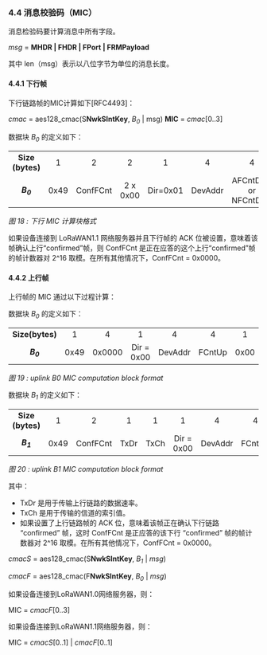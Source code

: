 <style>
table {
    text-align: center;
}
</style>

### 4.4 消息校验码（MIC）

消息检验码要计算消息中所有字段。

*msg* = **MHDR | FHDR | FPort | FRMPayload**

其中 len（msg）表示以八位字节为单位的消息长度。

#### 4.4.1 下行帧

下行链路帧的MIC计算如下[RFC4493]：

*cmac* = aes128_cmac(S**NwkSIntKey**, *B<sub>0</sub>* | msg)
**MIC** = *cmac*[0..3]

数据块 *B<sub>0</sub>* 的定义如下：

<table>
   <tr>
      <td><b>Size<br/>(bytes)</b></td>   
      <td>1</td>
      <td>2</td>
      <td>2</td>
      <td>1</td>
	  <td>4</td>
	  <td>4</td>
	  <td>1</td>
	  <td>1</td>
   </tr>
   <tr>
      <td><b><i>B<sub>0</sub></i></b></td>
      <td>0x49</td>	 
      <td>ConfFCnt</td>
      <td>2 x 0x00</td>
      <td>Dir=0x01</td>
      <td>DevAddr</td>
      <td>AFCntDwn or NFCntDwn</td>
      <td>0x00</td>
      <td>len(<i>msg</i>)</td>
   </tr>
</table>

*图 18 : 下行 MIC 计算块格式*

如果设备连接到 LoRaWAN1.1 网络服务器并且下行帧的 ACK 位被设置，意味着该帧确认上行“confirmed”帧，则 ConfFCnt 是正在应答的这个上行“confirmed”帧的帧计数器对 2^16 取模。在所有其他情况下，ConfFCnt = 0x0000。

#### 4.4.2 上行帧

上行帧的 MIC 通过以下过程计算：

数据块 *B<sub>0</sub>* 的定义如下：

<table>
   <tr>
      <td><b>Size(bytes)</b></td>
      <td>1</td>
      <td>4</td>
      <td>1</td>
      <td>4</td>
      <td>4</td>
      <td>1</td>
      <td>1</td>
   </tr>
   <tr>
      <td><b><i>B<sub>0</sub></i></b></td>
      <td>0x49</td>
      <td>0x0000</td>
      <td>Dir = 0x00</td>
      <td>DevAddr</td>
      <td>FCntUp</td>
      <td>0x00</td>
      <td>len(<i>msg</i>)</td>
   </tr>
</table>

*图 19 : uplink B0 MIC computation block format*

数据块 *B<sub>1</sub>* 的定义如下：

<table>
   <tr>
      <td><b>Size (bytes)</b></td>
      <td>1</td>
      <td>2</td>
      <td>1</td>
      <td>1</td>
      <td>1</td>
      <td>4</td>
      <td>4</td>
      <td>1</td>
      <td>1</td>
   </tr>
   <tr>
      <td><b><i>B<sub>1</sub></i></b></td>
      <td>0x49</td>
      <td>ConfFCnt</td>
      <td>TxDr</td>
      <td>TxCh</td>
      <td>Dir = 0x00</td>
      <td>DevAddr</td>
      <td>FCntUp</td>
      <td>0x00</td>
      <td>len(<i>msg</i>)</td>
   </tr>
</table>

*图 20 : uplink B1 MIC computation block format*

其中：

- TxDr 是用于传输上行链路的数据速率。
- TxCh 是用于传输的信道的索引值。
- 如果设置了上行链路帧的 ACK 位，意味着该帧正在确认下行链路 “confirmed” 帧，这时  ConfFCnt 是正应答的该下行 “confirmed” 帧的帧计数器对 2^16 取模。在所有其他情况下，ConfFCnt = 0x0000。


*cmacS* = aes128_cmac(S**NwkSIntKey**, *B<sub>1</sub>* | *msg*)

*cmacF* = aes128_cmac(F**NwkSIntKey**, *B<sub>0</sub>* | *msg*)

如果设备连接到LoRaWAN1.0网络服务器，则：

MIC = *cmacF*[0..3]

如果设备连接到LoRaWAN1.1网络服务器，则：

MIC = *cmacS*[0..1] | *cmacF*[0..1]

